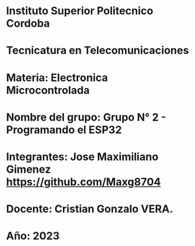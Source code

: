 # Instituto Superior Politecnico Cordoba

# Tecnicatura en Telecomunicaciones

# Materia: Electronica Microcontrolada

# Nombre del grupo: Grupo N° 2 - Programando el ESP32

# Integrantes: Jose Maximiliano Gimenez https://github.com/Maxg8704

# Docente: Cristian Gonzalo VERA.

# Año: 2023
